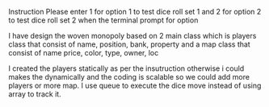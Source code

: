 Instruction
Please enter 1 for option 1 to test dice roll set 1 and 2 for option 2 to test dice roll set 2 when the terminal prompt for option

I have design the woven monopoly based on 2 main class which is players class that consist of name, position, bank, property and a map class that consist of name
price, color, type, owner, loc

I created the players statically as per the insutruction otherwise i could makes the dynamically and the coding is scalable so we could add more players or more map.
I use queue to execute the dice move instead of using array to track it.
